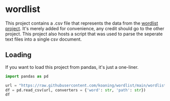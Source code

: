 # wordlist

This project contains a .csv file that represents the data from the [wordlist project](https://github.com/imsky/wordlists). It's merely added for convenience, any credit should go to the other project. This project also hosts a script that was used to parse the seperate text files into a single csv document. 

## Loading 

If you want to load this project from pandas, it's just a one-liner. 

```python
import pandas as pd

url = "https://raw.githubusercontent.com/koaning/wordlist/main/wordlist.csv"
df = pd.read_csv(url, converters = {'word': str, 'path': str})
df
```
